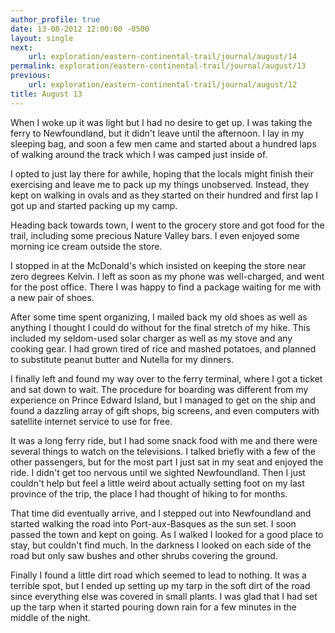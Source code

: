 ```yaml
---
author_profile: true
date: 13-08-2012 12:00:00 -0500
layout: single
next:
    url: exploration/eastern-continental-trail/journal/august/14
permalink: exploration/eastern-continental-trail/journal/august/13
previous:
    url: exploration/eastern-continental-trail/journal/august/12
title: August 13
---
```

When I woke up it was light but I had no desire to get up. I was taking the ferry to Newfoundland, but it didn't leave until the afternoon. I lay in my sleeping bag, and soon a few men came and started about a hundred laps of walking around the track which I was camped just inside of.

I opted to just lay there for awhile, hoping that the locals might finish their exercising and leave me to pack up my things unobserved. Instead, they kept on walking in ovals and as they started on their hundred and first lap I got up and started packing up my camp.

Heading back towards town, I went to the grocery store and got food for the trail, including some precious Nature Valley bars. I even enjoyed some morning ice cream outside the store.

I stopped in at the McDonald's which insisted on keeping the store near zero degrees Kelvin. I left as soon as my phone was well-charged, and went for the post office. There I was happy to find a package waiting for me with a new pair of shoes.

After some time spent organizing, I mailed back my old shoes as well as anything I thought I could do without for the final stretch of my hike. This included my seldom-used solar charger as well as my stove and any cooking gear. I had grown tired of rice and mashed potatoes, and planned to substitute peanut butter and Nutella for my dinners.

I finally left and found my way over to the ferry terminal, where I got a ticket and sat down to wait. The procedure for boarding was different from my experience on Prince Edward Island, but I managed to get on the ship and found a dazzling array of gift shops, big screens, and even computers with satellite internet service to use for free.

It was a long ferry ride, but I had some snack food with me and there were several things to watch on the televisions. I talked briefly with a few of the other passengers, but for the most part I just sat in my seat and enjoyed the ride. I didn't get too nervous until we sighted Newfoundland. Then I just couldn't help but feel a little weird about actually setting foot on my last province of the trip, the place I had thought of hiking to for months.

That time did eventually arrive, and I stepped out into Newfoundland and started walking the road into Port-aux-Basques as the sun set. I soon passed the town and kept on going. As I walked I looked for a good place to stay, but couldn't find much. In the darkness I looked on each side of the road but only saw bushes and other shrubs covering the ground.

Finally I found a little dirt road which seemed to lead to nothing. It was a terrible spot, but I ended up setting up my tarp in the soft dirt of the road since everything else was covered in small plants. I was glad that I had set up the tarp when it started pouring down rain for a few minutes in the middle of the night.